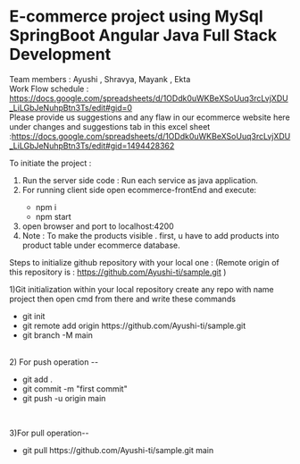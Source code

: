 # E-commerce project using MySql SpringBoot Angular Java Full Stack Development

Team members : Ayushi , Shravya, Mayank , Ekta <br/>
Work Flow schedule : https://docs.google.com/spreadsheets/d/1ODdk0uWKBeXSoUuq3rcLvjXDU_LiLGbJeNuhpBtn3Ts/edit#gid=0  <br/>
Please provide us suggestions and any flaw in our ecommerce website here under changes and suggestions tab in this excel sheet :https://docs.google.com/spreadsheets/d/1ODdk0uWKBeXSoUuq3rcLvjXDU_LiLGbJeNuhpBtn3Ts/edit#gid=1494428362 <br/>


To initiate the project :
<ol>
<li> Run the server side code : Run each service as java application.</li>
<li> For running client side open ecommerce-frontEnd and execute: </li>
  <ul>
    <li> npm i </li>
    <li> npm start </li>
  </ul>
<li> open browser and port to localhost:4200 </li>
<li>Note : To make the products visible . first, u have to add products into product table under ecommerce database.</li>
</ol>
 
 


Steps to initialize github repository  with your local one :
(Remote origin of this repository is : https://github.com/Ayushi-ti/sample.git )

1)Git initialization within your local repository
    create any repo with name project then open cmd from there and write these commands <br/>
    <ul>
   <li> git init </li> 
    <li>git remote add origin https://github.com/Ayushi-ti/sample.git </li>
   <li> git branch -M main </li>
   </ul>
    
   <br/>
2) For push operation -- <br/>
   <ul>
  <li> git add . </li>
  <li> git commit -m "first commit" </li>
 <li>  git push -u origin main </li>
 </ul>

<br/>

3)For pull operation--  <br/>
   <ul><li>git pull https://github.com/Ayushi-ti/sample.git main</li></ul>
